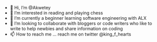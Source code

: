 - 👋 Hi, I’m @Akwetey
- 👀 I’m interested in reading and playing chess
- 🌱 I’m currently a beginner learning software engineering with ALX
- 💞️ I’m looking to collaborate with bloggers or code writers who like to write to help newbies and share information on coding 
- 📫 How to reach me ... reach me on twitter @king_f_hearts 

<!---
Siaw22/Siaw22 is a ✨ special ✨ repository because its `README.md` (this file) appears on your GitHub profile.
You can click the Preview link to take a look at your changes.
--->
